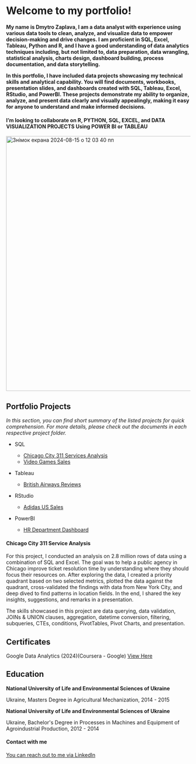 # Welcome to my portfolio!

**My name is Dmytro Zaplava, I am a data analyst with experience using various data tools to clean, analyze, and visualize data to empower decision-making and drive changes. I am proficient in SQL, Excel, Tableau, Python and R, and I have a good understanding of data analytics techniques including, but not limited to, data preparation, data wrangling, statistical analysis, charts design, dashboard building, process documentation, and data storytelling.**

**In this portfolio, I have included data projects showcasing my technical skills and analytical capability. You will find documents, workbooks, presentation slides, and dashboards created with SQL, Tableau, Excel, RStudio, and PowerBI. These projects demonstrate my ability to organize, analyze, and present data clearly and visually appealingly, making it easy for anyone to understand and make informed decisions.**

#### I’m looking to collaborate on R, PYTHON, SQL, EXCEL, and DATA VISUALIZATION PROJECTS Using POWER BI or TABLEAU

<img width="697" alt="Знімок екрана 2024-08-15 о 12 03 40 пп" src="https://github.com/user-attachments/assets/3e2c4d51-c3af-4336-a311-0ed6ffaa2b33">

## Portfolio Projects

*In this section, you can find short summary of the listed projects for quick comprehension. For more details, please check out the documents in each respective project folder.*


- SQL
  - [Chicago City 311 Services Analysis](https://github.com/DmytroZaplava/Portfolio/blob/main/Chicago%20311%20Analysis/Chicago_311.md)
  - [Video Games Sales](E-commerce-Video-Games-Sales-Analysis/E-commerceVideoGamesSales.md)
    
- Tableau
  - [British Airways Reviews](#BritishAirwaysReview.md)
    
- RStudio
  - [Adidas US Sales](#AdidasSalesUS.md)
    
- PowerBI
  -  [HR Department Dashboard](#HrDashcboardPowerBI.md)





#### Chicago City 311 Service Analysis
For this project, I conducted an analysis on 2.8 million rows of data using a combination of SQL and Excel. The goal was to help a public agency in Chicago improve ticket resolution time by understanding where they should focus their resources on. After exploring the data, I created a priority quadrant based on two selected metrics, plotted the data against the quadrant, cross-validated the findings with data from New York City, and deep dived to find patterns in location fields. In the end, I shared the key insights, suggestions, and remarks in a presentation.

The skills showcased in this project are data querying, data validation, JOINs & UNION clauses, aggregation, datetime conversion, filtering, subqueries, CTEs, conditions, PivotTables, Pivot Charts, and presentation.

####

## Certificates
Google Data Analytics (2024)(Coursera - Google)  [View Here](https://www.coursera.org/account/accomplishments/professional-cert/HFNQWQ5FH3UV?utm_campaign=pdf_header_button&utm_content=cert_image&utm_medium=certificate&utm_product=prof&utm_source=link) 

## Education

**National University of Life and Environmental Sciences of Ukraine**

Ukraine, Masters Degree in Agricultural Mechanization, 2014 - 2015

**National University of Life and Environmental Sciences of Ukraine**

Ukraine, Bachelor's Degree in Processes in Machines and Equipment of Agroindustrial Production, 2012 - 2014

#### Contact with me
[You can reach out to me via LinkedIn](https://www.linkedin.com/in/dmytrozaplava/)
